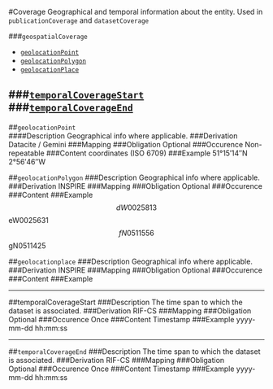 #Coverage
Geographical and temporal information about the entity.
Used in `publicationCoverage` and `datasetCoverage`

###`geospatialCoverage`

- [`geolocationPoint`](#geolocation-point)
- [`geolocationPolygon`](#geolocationbox)
- [`geolocationPlace`](#geolocationplace)

###[`temporalCoverageStart`](#temporalCoverageStart-1)
###[`temporalCoverageEnd`](#temporalCoverageEnd-1)
------------------------

##`geolocationPoint`  
####Description
Geographical info where applicable.
###Derivation
Datacite / Gemini
###Mapping
###Obligation
Optional
###Occurence
Non-repeatable
###Content 
coordinates (ISO 6709)
###Example
51°15′14″N 2°56′46″W

##`geolocationPolygon`
###Description
Geographical info where applicable.
###Derivation
INSPIRE
###Mapping
###Obligation
Optional
###Occurence	
###Content 
###Example 
$$dW0025813$$eW0025631$$fN0511556$$gN0511425

##`geolocationplace`
###Description
Geographical info where applicable.
###Derivation
INSPIRE
###Mapping
###Obligation
Optional
###Occurence	
###Content 
###Example  

---------------------

##temporalCoverageStart
###Description
The time span to which the dataset is associated.
###Derivation
RIF-CS
###Mapping
###Obligation	
Optional
###Occurence
Once
###Content 
Timestamp
###Example
yyyy-mm-dd hh:mm:ss

---------------------

##`temporalCoverageEnd`
###Description
The time span to which the dataset is associated.
###Derivation
RIF-CS
###Mapping
###Obligation	
Optional
###Occurence
Once
###Content 
Timestamp
###Example
yyyy-mm-dd hh:mm:ss

